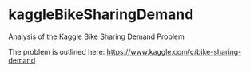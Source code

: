 kaggleBikeSharingDemand
=======================

Analysis of the Kaggle Bike Sharing Demand Problem


The problem is outlined here: https://www.kaggle.com/c/bike-sharing-demand
